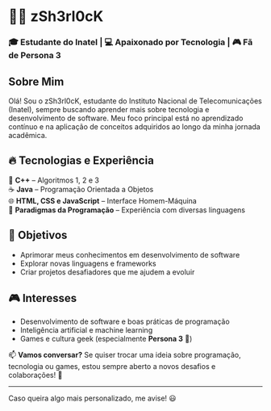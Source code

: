 # 🕵️‍♂️ zSh3rl0cK  

### 🎓 Estudante do Inatel | 💻 Apaixonado por Tecnologia | 🎮 Fã de Persona 3  

## Sobre Mim  
Olá! Sou o zSh3rl0cK, estudante do Instituto Nacional de Telecomunicações (Inatel), sempre buscando aprender mais sobre tecnologia e desenvolvimento de software. Meu foco principal está no aprendizado contínuo e na aplicação de conceitos adquiridos ao longo da minha jornada acadêmica.

## 🔥 Tecnologias e Experiência  
🎯 **C++** – Algoritmos 1, 2 e 3  
☕ **Java** – Programação Orientada a Objetos  
🌐 **HTML, CSS e JavaScript** – Interface Homem-Máquina  
🧠 **Paradigmas da Programação** – Experiência com diversas linguagens  

## 🚀 Objetivos  
- Aprimorar meus conhecimentos em desenvolvimento de software  
- Explorar novas linguagens e frameworks  
- Criar projetos desafiadores que me ajudem a evoluir  

## 🎮 Interesses  
- Desenvolvimento de software e boas práticas de programação  
- Inteligência artificial e machine learning  
- Games e cultura geek (especialmente **Persona 3** 💙)  

📫 **Vamos conversar?** Se quiser trocar uma ideia sobre programação, tecnologia ou games, estou sempre aberto a novos desafios e colaborações! 🚀  

---

Caso queira algo mais personalizado, me avise! 😃

